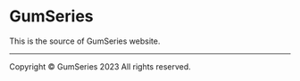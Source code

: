 # GumSeries
This is the source of GumSeries website.

---

Copyright &copy; GumSeries 2023 All rights reserved.